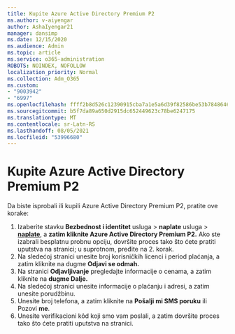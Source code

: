 ```yaml
---
title: Kupite Azure Active Directory Premium P2
ms.author: v-aiyengar
author: AshaIyengar21
manager: dansimp
ms.date: 12/15/2020
ms.audience: Admin
ms.topic: article
ms.service: o365-administration
ROBOTS: NOINDEX, NOFOLLOW
localization_priority: Normal
ms.collection: Adm_O365
ms.custom:
- "9003942"
- "6997"
ms.openlocfilehash: ffff2b8d526c12390915cba7a1e5a6d39f82586be53b7848646bd8ab8f17a426
ms.sourcegitcommit: b5f7da89a650d2915dc652449623c78be6247175
ms.translationtype: MT
ms.contentlocale: sr-Latn-RS
ms.lasthandoff: 08/05/2021
ms.locfileid: "53996680"
---
```

# <a name="buy-azure-active-directory-premium-p2"></a>Kupite Azure Active Directory Premium P2

Da biste isprobali ili kupili Azure Active Directory Premium P2, pratite ove korake:

1. Izaberite stavku **Bezbednost i identitet** usluga  >  **naplate** usluga  >  [**naplate**](https://go.microsoft.com/fwlink/?linkid=2131946), a **zatim kliknite Azure Active Directory Premium P2.**
Ako ste izabrali besplatnu probnu opciju, dovršite proces tako što ćete pratiti uputstva na stranici; u suprotnom, pređite na 2. korak.
1. Na sledećoj stranici unesite broj korisničkih licenci i period plaćanja, a zatim kliknite na dugme **Odjavi se odmah.**
1. Na stranici **Odjavljivanje** pregledajte informacije o cenama, a zatim kliknite na **dugme Dalje.**
1. Na sledećoj stranici unesite informacije o plaćanju i adresi, a zatim unesite porudžbinu.
1. Unesite broj telefona, a zatim kliknite na **Pošalji mi SMS poruku** ili Pozovi **me**.
1. Unesite verifikacioni kôd koji smo vam poslali, a zatim dovršite proces tako što ćete pratiti uputstva na stranici.
